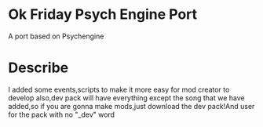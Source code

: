 # Ok Friday Psych Engine Port
A port based on Psychengine
# Describe
I added some events,scripts to make it more easy for mod creator to develop
also,dev pack will have everything except the song that we have added,so if you
are gonna make mods,just download the dev pack!And user for the pack with no "_dev"
word
